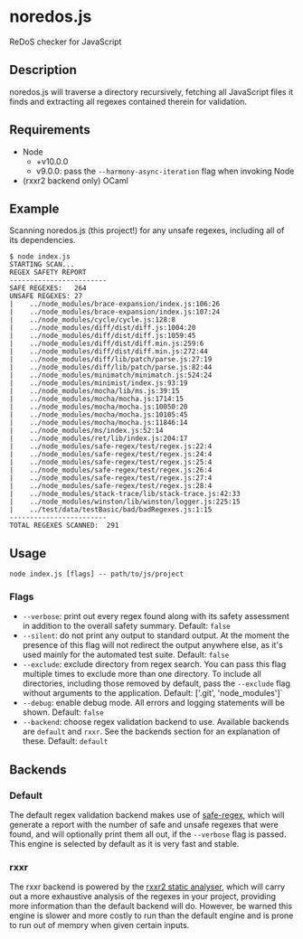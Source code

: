 # noredos.js

ReDoS checker for JavaScript

## Description

noredos.js will traverse a directory recursively, fetching all JavaScript files it finds and extracting all regexes contained therein for validation.

## Requirements

* Node
    * +v10.0.0
    * v9.0.0: pass the `--harmony-async-iteration` flag when invoking Node
* (rxxr2 backend only) OCaml

## Example

Scanning noredos.js (this project!) for any unsafe regexes, including all of its dependencies.

```
$ node index.js
STARTING SCAN...
REGEX SAFETY REPORT
------------------------
SAFE REGEXES:   264
UNSAFE REGEXES: 27
|    ../node_modules/brace-expansion/index.js:106:26
|    ../node_modules/brace-expansion/index.js:107:24
|    ../node_modules/cycle/cycle.js:128:8
|    ../node_modules/diff/dist/diff.js:1004:20
|    ../node_modules/diff/dist/diff.js:1059:45
|    ../node_modules/diff/dist/diff.min.js:259:6
|    ../node_modules/diff/dist/diff.min.js:272:44
|    ../node_modules/diff/lib/patch/parse.js:27:19
|    ../node_modules/diff/lib/patch/parse.js:82:44
|    ../node_modules/minimatch/minimatch.js:524:24
|    ../node_modules/minimist/index.js:93:19
|    ../node_modules/mocha/lib/ms.js:39:15
|    ../node_modules/mocha/mocha.js:1714:15
|    ../node_modules/mocha/mocha.js:10050:20
|    ../node_modules/mocha/mocha.js:10105:45
|    ../node_modules/mocha/mocha.js:11846:14
|    ../node_modules/ms/index.js:52:14
|    ../node_modules/ret/lib/index.js:204:17
|    ../node_modules/safe-regex/test/regex.js:22:4
|    ../node_modules/safe-regex/test/regex.js:24:4
|    ../node_modules/safe-regex/test/regex.js:25:4
|    ../node_modules/safe-regex/test/regex.js:26:4
|    ../node_modules/safe-regex/test/regex.js:27:4
|    ../node_modules/safe-regex/test/regex.js:28:4
|    ../node_modules/stack-trace/lib/stack-trace.js:42:33
|    ../node_modules/winston/lib/winston/logger.js:225:15
|    ../test/data/testBasic/bad/badRegexes.js:1:15
------------------------
TOTAL REGEXES SCANNED:  291
```

## Usage

```
node index.js [flags] -- path/to/js/project
```

### Flags

* `--verbose`: print out every regex found along with its safety assessment in addition to the overall safety summary. Default: `false`
* `--silent`: do not print any output to standard output. At the moment the presence of this flag will not redirect the output anywhere else, as it's used mainly for the automated test suite. Default: `false`
* `--exclude`: exclude directory from regex search. You can pass this flag multiple times to exclude more than one directory. To include all directories, including those removed by default, pass the `--exclude` flag without arguments to the application. Default: ['.git', 'node_modules']`
* `--debug`: enable debug mode. All errors and logging statements will be shown. Default: `false`
* `--backend`: choose regex validation backend to use. Available backends are `default` and `rxxr`. See the backends section for an explanation of these. Default: `default`

## Backends

### Default

The default regex validation backend makes use of [safe-regex](https://www.npmjs.com/package/safe-regex), which will generate a report with the number of safe and unsafe regexes that were found, and will optionally print them all out, if the `--verbose` flag is passed. This engine is selected by default as it is very fast and stable.

### rxxr

The rxxr backend is powered by the [rxxr2 static analyser](http://www.cs.bham.ac.uk/~hxt/research/rxxr2/), which will carry out a more exhaustive analysis of the regexes in your project, providing more information than the default backend will do. However, be warned this engine is slower and more costly to run than the default engine and is prone to run out of memory when given certain inputs.
